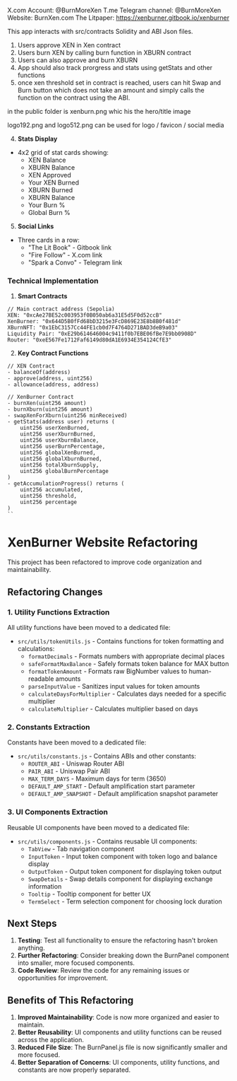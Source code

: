 X.com Account: @BurnMoreXen
T.me Telegram channel:  @BurnMoreXen 
Website: BurnXen.com 
The Litpaper: https://xenburner.gitbook.io/xenburner


This app interacts with src/contracts Solidity and ABI Json  files. 
1) Users approve XEN in Xen contract 
2) Users burn XEN by calling burn function in XBURN contract
3) Users can also approve and burn XBURN
4) App should also track prorgress and stats using  getStats and other functions
5) once xen threshold set in contract is reached, users can hit Swap and Burn button which does not take an amount and simply calls the function on the contract using the ABI. 

in the public folder is xenburn.png whic his the hero/title image 

logo192.png and logo512.png can be used for logo / favicon / social media 



4. **Stats Display**
- 4x2 grid of stat cards showing:
  - XEN Balance
  - XBURN Balance
  - XEN Approved
  - Your XEN Burned
  - XBURN Burned
  - XBURN Balance
  - Your Burn %
  - Global Burn %

5. **Social Links**
- Three cards in a row:
  - "The Lit Book"  - Gitbook link
  - "Fire Follow" - X.com link
  - "Spark a Convo" - Telegram link

### Technical Implementation

1. **Smart Contracts**
```solidity
// Main contract address (Sepolia)
XEN: "0xcAe27BE52c003953f0B050ab6a31E5d5F0d52ccB"
XenBurner: "0x644D5B0fFd68bD3215e3FcD869E23E8b8B0f481d"
XBurnNFT: "0x1EbC3157Cc44FE1cb0d7F4764D271BAD3deB9a03"
Liquidity Pair: "0xE29b614646004c9411f0b7EBE06fBe7E9bb0908D"
Router: "0xeE567Fe1712Faf6149d80dA1E6934E354124CfE3"
```

2. **Key Contract Functions**
```solidity
// XEN Contract
- balanceOf(address)
- approve(address, uint256)
- allowance(address, address)

// XenBurner Contract
- burnXen(uint256 amount)
- burnXburn(uint256 amount)
- swapXenForXburn(uint256 minReceived)
- getStats(address user) returns (
    uint256 userXenBurned,
    uint256 userXburnBurned,
    uint256 userXburnBalance,
    uint256 userBurnPercentage,
    uint256 globalXenBurned,
    uint256 globalXburnBurned,
    uint256 totalXburnSupply,
    uint256 globalBurnPercentage
)
- getAccumulationProgress() returns (
    uint256 accumulated,
    uint256 threshold,
    uint256 percentage
)
``
```

# XenBurner Website Refactoring

This project has been refactored to improve code organization and maintainability.

## Refactoring Changes

### 1. Utility Functions Extraction

All utility functions have been moved to a dedicated file:

- `src/utils/tokenUtils.js` - Contains functions for token formatting and calculations:
  - `formatDecimals` - Formats numbers with appropriate decimal places
  - `safeFormatMaxBalance` - Safely formats token balance for MAX button
  - `formatTokenAmount` - Formats raw BigNumber values to human-readable amounts
  - `parseInputValue` - Sanitizes input values for token amounts
  - `calculateDaysForMultiplier` - Calculates days needed for a specific multiplier
  - `calculateMultiplier` - Calculates multiplier based on days

### 2. Constants Extraction

Constants have been moved to a dedicated file:

- `src/utils/constants.js` - Contains ABIs and other constants:
  - `ROUTER_ABI` - Uniswap Router ABI
  - `PAIR_ABI` - Uniswap Pair ABI
  - `MAX_TERM_DAYS` - Maximum days for term (3650)
  - `DEFAULT_AMP_START` - Default amplification start parameter
  - `DEFAULT_AMP_SNAPSHOT` - Default amplification snapshot parameter

### 3. UI Components Extraction

Reusable UI components have been moved to a dedicated file:

- `src/utils/components.js` - Contains reusable UI components:
  - `TabView` - Tab navigation component
  - `InputToken` - Input token component with token logo and balance display
  - `OutputToken` - Output token component for displaying token output
  - `SwapDetails` - Swap details component for displaying exchange information
  - `Tooltip` - Tooltip component for better UX
  - `TermSelect` - Term selection component for choosing lock duration

## Next Steps

1. **Testing**: Test all functionality to ensure the refactoring hasn't broken anything.
2. **Further Refactoring**: Consider breaking down the BurnPanel component into smaller, more focused components.
3. **Code Review**: Review the code for any remaining issues or opportunities for improvement.

## Benefits of This Refactoring

1. **Improved Maintainability**: Code is now more organized and easier to maintain.
2. **Better Reusability**: UI components and utility functions can be reused across the application.
3. **Reduced File Size**: The BurnPanel.js file is now significantly smaller and more focused.
4. **Better Separation of Concerns**: UI components, utility functions, and constants are now properly separated.
